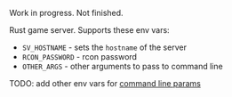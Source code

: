
Work in progress. Not finished.

Rust game server. Supports these env vars:

* `SV_HOSTNAME` - sets the `hostname` of the server
* `RCON_PASSWORD` - rcon password
* `OTHER_ARGS` - other arguments to pass to command line 

TODO: add other env vars for [command line params](https://developer.valvesoftware.com/wiki/Rust_Dedicated_Server#Command_line_parameters)
